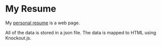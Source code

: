 # My Resume

My [personal resume](http://mgraczyk.github.io/resume/) is a web page.

All of the data is stored in a json file.  The data is mapped to HTML using Knockout.js.

